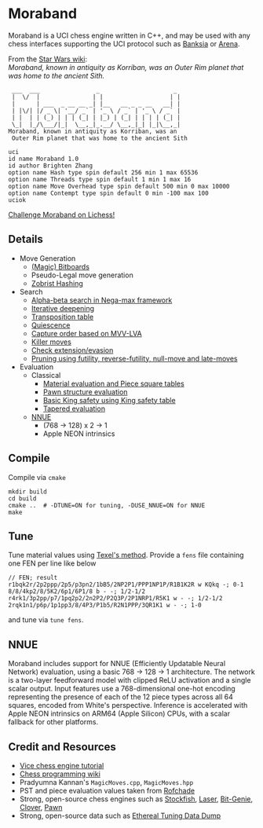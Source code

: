 # Moraband
Moraband is a UCI chess engine written in C++, and may be used with any chess interfaces supporting the UCI protocol such as [Banksia](https://banksiagui.com) or [Arena](http://www.playwitharena.de).

From the [Star Wars wiki](https://starwars.fandom.com/wiki/Moraband):  
*Moraband, known in antiquity as Korriban, was an Outer Rim planet that was home to the ancient Sith.*  

```
 ___  ___                _                     _ 
 |  \/  |               | |                   | | 
 |      | ___  _ __ __ _| |__   __ _ _ __   __| | 
 | |\/| |/ _ \| '__/ _` | '_ \ / _` | '_ \ / _` | 
 | |  | | (_) | | | (_| | |_) | (_| | | | | (_| | 
 \_|  |_/\___/|_|  \__,_|_.__/ \__,_|_| |_|\__,_|
Moraband, known in antiquity as Korriban, was an
 Outer Rim planet that was home to the ancient Sith

uci
id name Moraband 1.0
id author Brighten Zhang
option name Hash type spin default 256 min 1 max 65536
option name Threads type spin default 1 min 1 max 16
option name Move Overhead type spin default 500 min 0 max 10000
option name Contempt type spin default 0 min -100 max 100
uciok
```

[Challenge Moraband on Lichess!](https://lichess.org/@/morabandbot) 

## Details 
- Move Generation
    - [(Magic) Bitboards](https://www.chessprogramming.org/Bitboards)
    - Pseudo-Legal move generation
    - [Zobrist Hashing](https://www.chessprogramming.org/Zobrist_Hashing)
- Search
    - [Alpha-beta search in Nega-max framework](https://www.chessprogramming.org/Negamax)
    - [Iterative deepening](https://www.chessprogramming.org/Internal_Iterative_Deepening)
    - [Transposition table](https://www.chessprogramming.org/Transposition_Table)
    - [Quiescence](https://www.chessprogramming.org/Quiescence_Search)
    - [Capture order based on MVV-LVA](https://www.chessprogramming.org/MVV-LVA)
    - [Killer moves](https://www.chessprogramming.org/Killer_Move)
    - [Check extension/evasion](https://www.chessprogramming.org/Check_Extensions)
    - [Pruning using futility, reverse-futility, null-move and late-moves](https://www.chessprogramming.org/Pruning)
- Evaluation
    - Classical
        - [Material evaluation and Piece square tables](https://www.chessprogramming.org/Piece-Square_Tables)
        - [Pawn structure evaluation](https://www.chessprogramming.org/Pawn_Structure)
        - [Basic King safety using King safety table](https://www.chessprogramming.org/King_Safety)
        - [Tapered evaluation](https://www.chessprogramming.org/Tapered_Eval)
    - [NNUE](https://www.chessprogramming.org/NNUE)
        - (768 -> 128) x 2 ->  1
        - Apple NEON intrinsics

## Compile
Compile via `cmake`
```
mkdir build
cd build
cmake ..  # -DTUNE=ON for tuning, -DUSE_NNUE=ON for NNUE
make
```

## Tune
Tune material values using [Texel's method](https://www.chessprogramming.org/Texel%27s_Tuning_Method). Provide a `fens` file containing one FEN per line like below
```
// FEN; result
r1bqk2r/2p2ppp/2p5/p3pn2/1bB5/2NP2P1/PPP1NP1P/R1B1K2R w KQkq -; 0-1
8/8/4kp2/8/5K2/6p1/6P1/8 b - -; 1/2-1/2
r4rk1/3p2pp/p7/1pq2p2/2n2P2/P2Q3P/2P1NRP1/R5K1 w - -; 1/2-1/2
2rqk1n1/p6p/1p1pp3/8/4P3/P1b5/R2N1PPP/3QR1K1 w - -; 1-0
```
and tune via `tune fens`.

## NNUE
Moraband includes support for NNUE (Efficiently Updatable Neural Network) evaluation, using a basic 768 -> 128 -> 1 architecture. The network is a two-layer feedforward model with clipped ReLU activation and a single scalar output. Input features use a 768-dimensional one-hot encoding representing the presence of each of the 12 piece types across all 64 squares, encoded from White's perspective. Inference is accelerated with Apple NEON intrinsics on ARM64 (Apple Silicon) CPUs, with a scalar fallback for other platforms.

## Credit and Resources
- [Vice chess engine tutorial](https://www.chessprogramming.org/Vice)
- [Chess programming wiki](https://www.chessprogramming.org/Main_Page)
- Pradyumna Kannan's `MagicMoves.cpp`, `MagicMoves.hpp`
- PST and piece evaluation values taken from [Rofchade](http://www.talkchess.com/forum3/viewtopic.php?f=2&t=68311&sid=b2b59fa572501777ceb19d49fa17614f&start=10)
- Strong, open-source chess engines such as [Stockfish](https://www.chessprogramming.org/Stockfish), [Laser](https://github.com/jeffreyan11/laser-chess-engine), [Bit-Genie](https://github.com/Aryan1508/Bit-Genie), [Clover](https://github.com/lucametehau/CloverEngine/tree/master), [Pawn](https://github.com/ruicoelhopedro/pawn) 
- Strong, open-source data such as [Ethereal Tuning Data Dump](https://www.talkchess.com/forum3/viewtopic.php?f=7&t=75350)
